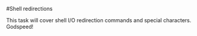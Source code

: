 #Shell redirections

This task will cover shell I/O redirection commands and special characters. Godspeed!
